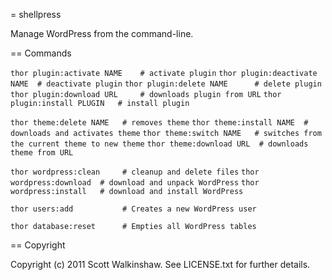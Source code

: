 = shellpress

Manage WordPress from the command-line.

== Commands

  `thor plugin:activate NAME    # activate plugin`
  `thor plugin:deactivate NAME  # deactivate plugin`
  `thor plugin:delete NAME      # delete plugin`
  `thor plugin:download URL     # downloads plugin from URL`
  `thor plugin:install PLUGIN   # install plugin`

  `thor theme:delete NAME   # removes theme`
  `thor theme:install NAME  # downloads and activates theme`
  `thor theme:switch NAME   # switches from the current theme to new theme`
  `thor theme:download URL  # downloads theme from URL`

  `thor wordpress:clean     # cleanup and delete files`
  `thor wordpress:download  # download and unpack WordPress`
  `thor wordpress:install   # download and install WordPress`

  `thor users:add           # Creates a new WordPress user`

  `thor database:reset      # Empties all WordPress tables`

== Copyright

Copyright (c) 2011 Scott Walkinshaw. See LICENSE.txt for
further details.
